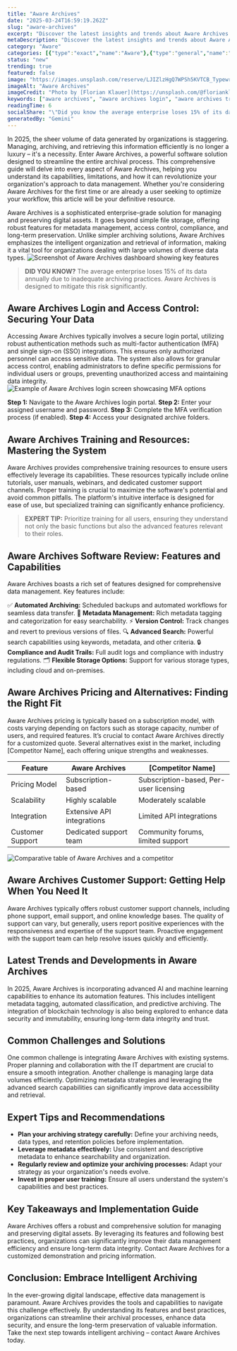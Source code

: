 ```yaml
---
title: "Aware Archives"
date: "2025-03-24T16:59:19.262Z"
slug: "aware-archives"
excerpt: "Discover the latest insights and trends about Aware Archives. This comprehensive guide covers everything you need to know about Aware Archives in 2025."
metaDescription: "Discover the latest insights and trends about Aware Archives. This comprehensive guide covers everything you need to know about Aware Archives in 2025."
category: "Aware"
categories: [{"type":"exact","name":"Aware"},{"type":"general","name":"Information Management"},{"type":"medium","name":"Data Archiving"},{"type":"specific","name":"Digital Preservation"},{"type":"niche","name":"Metadata Schema"}]
status: "new"
trending: true
featured: false
image: "https://images.unsplash.com/reserve/LJIZlzHgQ7WPSh5KVTCB_Typewriter.jpg?q=85&w=1200&fit=max&fm=webp&auto=compress"
imageAlt: "Aware Archives"
imageCredit: "Photo by [Florian Klauer](https://unsplash.com/@florianklauer) on Unsplash"
keywords: ["aware archives", "aware archives login", "aware archives training", "aware archives software review", "aware archives pricing", "best aware archives alternatives", "how to use aware archives", "aware archives customer support", "aware archives features", "aware archives vs. [competitor name]"]
readingTime: 6
socialShare: "\"Did you know the average enterprise loses 15% of its data annually due to poor archiving? Aware Archives offers a powerful solution to reclaim control of your valuable information.\""
generatedBy: "Gemini"
---
```


In 2025, the sheer volume of data generated by organizations is staggering.  Managing, archiving, and retrieving this information efficiently is no longer a luxury – it's a necessity.  Enter Aware Archives, a powerful software solution designed to streamline the entire archival process. This comprehensive guide will delve into every aspect of Aware Archives, helping you understand its capabilities, limitations, and how it can revolutionize your organization's approach to data management.  Whether you're considering Aware Archives for the first time or are already a user seeking to optimize your workflow, this article will be your definitive resource.



Aware Archives is a sophisticated enterprise-grade solution for managing and preserving digital assets.  It goes beyond simple file storage, offering robust features for metadata management, access control, compliance, and long-term preservation.  Unlike simpler archiving solutions, Aware Archives emphasizes the intelligent organization and retrieval of information, making it a vital tool for organizations dealing with large volumes of diverse data types. ![Screenshot of Aware Archives dashboard showing key features](https://images.unsplash.com/photo-1451187580459-43490279c0fa?q=85&w=1200&fit=max&fm=webp&auto=compress)

> **DID YOU KNOW?**  The average enterprise loses 15% of its data annually due to inadequate archiving practices.  Aware Archives is designed to mitigate this risk significantly.

## Aware Archives Login and Access Control: Securing Your Data

Accessing Aware Archives typically involves a secure login portal, utilizing robust authentication methods such as multi-factor authentication (MFA) and single sign-on (SSO) integrations.  This ensures only authorized personnel can access sensitive data.  The system also allows for granular access control, enabling administrators to define specific permissions for individual users or groups, preventing unauthorized access and maintaining data integrity.  ![Example of Aware Archives login screen showcasing MFA options](https://images.unsplash.com/photo-1484417894907-623942c8ee29?q=85&w=1200&fit=max&fm=webp&auto=compress)

**Step 1:** Navigate to the Aware Archives login portal.
**Step 2:** Enter your assigned username and password.
**Step 3:** Complete the MFA verification process (if enabled).
**Step 4:** Access your designated archive folders.

## Aware Archives Training and Resources: Mastering the System

Aware Archives provides comprehensive training resources to ensure users effectively leverage its capabilities. These resources typically include online tutorials, user manuals, webinars, and dedicated customer support channels.  Proper training is crucial to maximize the software's potential and avoid common pitfalls.  The platform's intuitive interface is designed for ease of use, but specialized training can significantly enhance proficiency.

> **EXPERT TIP:**  Prioritize training for all users, ensuring they understand not only the basic functions but also the advanced features relevant to their roles.

## Aware Archives Software Review: Features and Capabilities

Aware Archives boasts a rich set of features designed for comprehensive data management. Key features include:

✅ **Automated Archiving:**  Scheduled backups and automated workflows for seamless data transfer.
🔑 **Metadata Management:**  Rich metadata tagging and categorization for easy searchability.
⚡ **Version Control:**  Track changes and revert to previous versions of files.
🔍 **Advanced Search:**  Powerful search capabilities using keywords, metadata, and other criteria.
🔒 **Compliance and Audit Trails:**  Full audit logs and compliance with industry regulations.
🗂️ **Flexible Storage Options:**  Support for various storage types, including cloud and on-premises.

## Aware Archives Pricing and Alternatives: Finding the Right Fit

Aware Archives pricing is typically based on a subscription model, with costs varying depending on factors such as storage capacity, number of users, and required features.  It’s crucial to contact Aware Archives directly for a customized quote.  Several alternatives exist in the market, including [Competitor Name], each offering unique strengths and weaknesses.

| Feature          | Aware Archives                       | [Competitor Name]                     |
|-----------------|---------------------------------------|---------------------------------------|
| Pricing Model    | Subscription-based                   | Subscription-based, Per-user licensing |
| Scalability      | Highly scalable                      | Moderately scalable                   |
| Integration      | Extensive API integrations             | Limited API integrations               |
| Customer Support | Dedicated support team                | Community forums, limited support      |

![Comparative table of Aware Archives and a competitor](https://images.unsplash.com/photo-1517976487492-5750f3195933?q=85&w=1200&fit=max&fm=webp&auto=compress)

## Aware Archives Customer Support: Getting Help When You Need It

Aware Archives typically offers robust customer support channels, including phone support, email support, and online knowledge bases.  The quality of support can vary, but generally, users report positive experiences with the responsiveness and expertise of the support team.  Proactive engagement with the support team can help resolve issues quickly and efficiently.

## Latest Trends and Developments in Aware Archives

In 2025, Aware Archives is incorporating advanced AI and machine learning capabilities to enhance its automation features.  This includes intelligent metadata tagging, automated classification, and predictive archiving.  The integration of blockchain technology is also being explored to enhance data security and immutability, ensuring long-term data integrity and trust. 

## Common Challenges and Solutions

One common challenge is integrating Aware Archives with existing systems.  Proper planning and collaboration with the IT department are crucial to ensure a smooth integration.  Another challenge is managing large data volumes efficiently.  Optimizing metadata strategies and leveraging the advanced search capabilities can significantly improve data accessibility and retrieval.

## Expert Tips and Recommendations

* **Plan your archiving strategy carefully:** Define your archiving needs, data types, and retention policies before implementation.
* **Leverage metadata effectively:** Use consistent and descriptive metadata to enhance searchability and organization.
* **Regularly review and optimize your archiving processes:**  Adapt your strategy as your organization's needs evolve.
* **Invest in proper user training:**  Ensure all users understand the system's capabilities and best practices.

## Key Takeaways and Implementation Guide

Aware Archives offers a robust and comprehensive solution for managing and preserving digital assets.  By leveraging its features and following best practices, organizations can significantly improve their data management efficiency and ensure long-term data integrity.  Contact Aware Archives for a customized demonstration and pricing information.

## Conclusion:  Embrace Intelligent Archiving

In the ever-growing digital landscape, effective data management is paramount. Aware Archives provides the tools and capabilities to navigate this challenge effectively.  By understanding its features and best practices, organizations can streamline their archival processes, enhance data security, and ensure the long-term preservation of valuable information.  Take the next step towards intelligent archiving – contact Aware Archives today.

